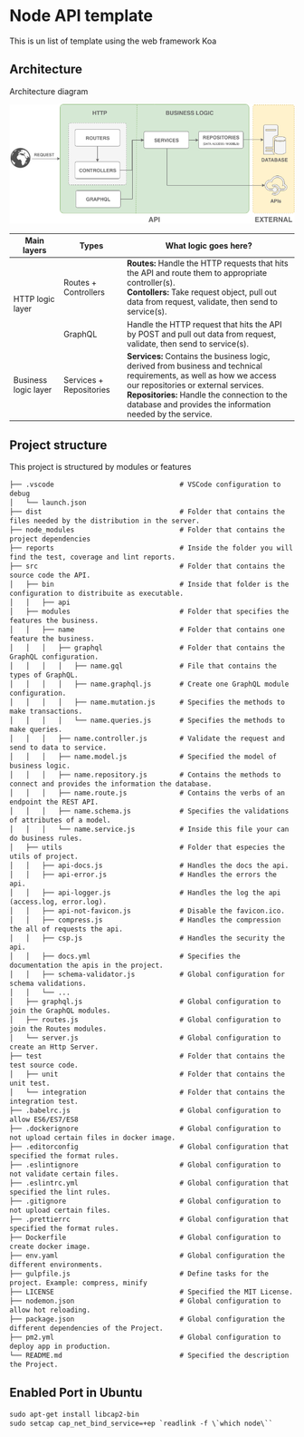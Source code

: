 # Node API template
This is un list of template using the web framework Koa

## Architecture
Architecture diagram

![Architecture diagram](images/architecture.png)

<table>
    <thead>
        <tr>
            <th>Main layers</th>
            <th>Types</th>
            <th>What logic goes here?</th>
        </tr>
    </thead>
    <tbody>
        <tr>
            <td rowspan=2>HTTP logic layer</td>
            <td>Routes + Controllers</td>
            <td>
                <div>
                    <b>Routes:</b> 
                    Handle the HTTP requests that hits the API and route them to appropriate controller(s).
                </div>
                <div>
                    <b>Contollers:</b> 
                    Take request object, pull out data from request, validate, then send to service(s).
                </div>
            </td>
        </tr>
        <tr>
            <td>GraphQL</td>
            <td>
                Handle the HTTP request that hits the API by POST and pull out data from request, validate, then send to service(s).
            </td>
        </tr>
        <tr>
            <td>Business logic layer</td>
            <td>Services + Repositories</td>
            <td>
                <div>
                    <b>Services:</b>
                    Contains the business logic, derived from business and technical requirements, as well as how we access our repositories or external services.
                <div>
                    <b>Repositories:</b> 
                    Handle the connection to the database and provides the information needed by the service.
                </div>
            </td>
        </tr>
    </tbody>
</table>

## Project structure

This project is structured by modules or features

```
├── .vscode                               # VSCode configuration to debug
│   └── launch.json
├── dist                                  # Folder that contains the files needed by the distribution in the server.
├── node_modules                          # Folder that contains the project dependencies
├── reports                               # Inside the folder you will find the test, coverage and lint reports.
├── src                                   # Folder that contains the source code the API.
│   ├── bin                               # Inside that folder is the configuration to distribuite as executable.
│   │   ├── api
│   ├── modules                           # Folder that specifies the features the business.
│   │   ├── name                          # Folder that contains one feature the business.
│   │   │   ├── graphql                   # Folder that contains the GraphQL configuration.
│   │   │   │   ├── name.gql              # File that contains the types of GraphQL.
│   │   │   │   ├── name.graphql.js       # Create one GraphQL module configuration.
│   │   │   │   ├── name.mutation.js      # Specifies the methods to make transactions.
│   │   │   │   └── name.queries.js       # Specifies the methods to make queries.
│   │   │   ├── name.controller.js        # Validate the request and send to data to service.
│   │   │   ├── name.model.js             # Specified the model of business logic.
│   │   │   ├── name.repository.js        # Contains the methods to connect and provides the information the database.
│   │   │   ├── name.route.js             # Contains the verbs of an endpoint the REST API.
│   │   │   ├── name.schema.js            # Specifies the validations of attributes of a model.
│   │   │   └── name.service.js           # Inside this file your can do business rules.
│   ├── utils                             # Folder that especies the utils of project.
│   │   ├── api-docs.js                   # Handles the docs the api.
│   │   ├── api-error.js                  # Handles the errors the api.
│   │   ├── api-logger.js                 # Handles the log the api (access.log, error.log).
│   │   ├── api-not-favicon.js            # Disable the favicon.ico.
│   │   ├── compress.js                   # Handles the compression the all of requests the api.
│   │   ├── csp.js                        # Handles the security the api.
│   │   ├── docs.yml                      # Specifies the documentation the apis in the project.
│   │   ├── schema-validator.js           # Global configuration for schema validations.
│   │   └── ...
│   ├── graphql.js                        # Global configuration to join the GraphQL modules.
│   ├── routes.js                         # Global configuration to join the Routes modules.
│   └── server.js                         # Global configuration to create an Http Server.
├── test                                  # Folder that contains the test source code.
│   ├── unit                              # Folder that contains the unit test.
│   └── integration                       # Folder that contains the integration test.
├── .babelrc.js                           # Global configuration to allow ES6/ES7/ES8
├── .dockerignore                         # Global configuration to not upload certain files in docker image.
├── .editorconfig                         # Global configuration that specified the format rules.
├── .eslintignore                         # Global configuration to not validate certain files.
├── .eslintrc.yml                         # Global configuration that specified the lint rules.
├── .gitignore                            # Global configuration to not upload certain files.
├── .prettierrc                           # Global configuration that specified the format rules.
├── Dockerfile                            # Global configuration to create docker image.
├── env.yaml                              # Global configuration the different environments.
├── gulpfile.js                           # Define tasks for the project. Example: compress, minify
├── LICENSE                               # Specified the MIT License.
├── nodemon.json                          # Global configuration to allow hot reloading. 
├── package.json                          # Global configuration the different dependencies of the Project.
├── pm2.yml                               # Global configuration to deploy app in production.
└── README.md                             # Specified the description the Project.
```

## Enabled Port in Ubuntu

```
sudo apt-get install libcap2-bin
sudo setcap cap_net_bind_service=+ep `readlink -f \`which node\``
```